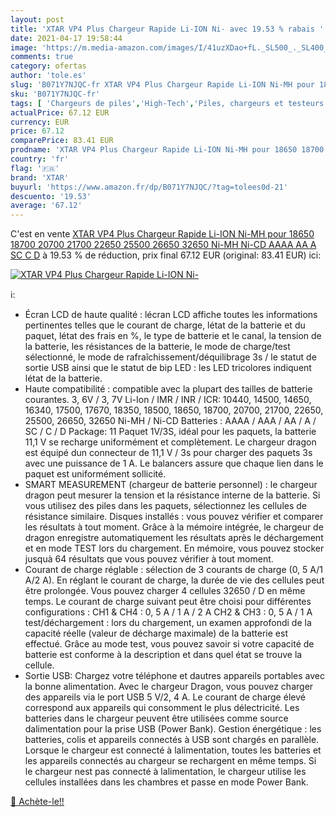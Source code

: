 ```yaml
---
layout: post
title: 'XTAR VP4 Plus Chargeur Rapide Li-ION Ni- avec 19.53 % rabais '
date: 2021-04-17 19:58:44
image: 'https://m.media-amazon.com/images/I/41uzXDao+fL._SL500_._SL400_.jpg'
comments: true
category: ofertas
author: 'tole.es'
slug: 'B071Y7NJQC-fr XTAR VP4 Plus Chargeur Rapide Li-ION Ni-MH pour 18650...'
sku: 'B071Y7NJQC-fr'
tags: [ 'Chargeurs de piles','High-Tech','Piles, chargeurs et testeurs','xtar', ]
actualPrice: 67.12 EUR
currency: EUR
price: 67.12
comparePrice: 83.41 EUR
prodname: 'XTAR VP4 Plus Chargeur Rapide Li-ION Ni-MH pour 18650 18700 20700 21700 22650 25500 26650 32650 Ni-MH Ni-CD AAAA AA A SC C D'
country: 'fr'
flag: '🇫🇷'
brand: 'XTAR'
buyurl: 'https://www.amazon.fr/dp/B071Y7NJQC/?tag=tolees0d-21'
descuento: '19.53'
average: '67.12'
---
```


C'est en vente [XTAR VP4 Plus Chargeur Rapide Li-ION Ni-MH pour 18650 18700 20700 21700 22650 25500 26650 32650 Ni-MH Ni-CD AAAA AA A SC C D](https://www.amazon.fr/dp/B071Y7NJQC/?tag=tolees0d-21)  à  19.53 % de réduction, prix final  67.12 EUR (original: 83.41 EUR) ici:

[![XTAR VP4 Plus Chargeur Rapide Li-ION Ni-](https://m.media-amazon.com/images/I/41uzXDao+fL._SL500_._SL400_.jpg)](https://www.amazon.fr/dp/B071Y7NJQC/?tag=tolees0d-21)

ℹ️:

- Écran LCD de haute qualité : lécran LCD affiche toutes les informations pertinentes telles que le courant de charge, létat de la batterie et du paquet, létat des frais en %, le type de batterie et le canal, la tension de la batterie, les résistances de la batterie, le mode de charge/test sélectionné, le mode de rafraîchissement/déquilibrage 3s / le statut de sortie USB ainsi que le statut de bip LED : les LED tricolores indiquent létat de la batterie.
- Haute compatibilité : compatible avec la plupart des tailles de batterie courantes. 3, 6V / 3, 7V Li-Ion / IMR / INR / ICR: 10440, 14500, 14650, 16340, 17500, 17670, 18350, 18500, 18650, 18700, 20700, 21700, 22650, 25500, 26650, 32650 Ni-MH / Ni-CD Batteries : AAAA / AAA / AA / A / SC / C / D Package: 11 Paquet 1V/3S, idéal pour les paquets, la batterie 11,1 V se recharge uniformément et complètement. Le chargeur dragon est équipé dun connecteur de 11,1 V / 3s pour charger des paquets 3s avec une puissance de 1 A. Le balancers assure que chaque lien dans le paquet est uniformément sollicité.
- SMART MEASUREMENT (chargeur de batterie personnel) : le chargeur dragon peut mesurer la tension et la résistance interne de la batterie. Si vous utilisez des piles dans les paquets, sélectionnez les cellules de résistance similaire. Disques installés : vous pouvez vérifier et comparer les résultats à tout moment. Grâce à la mémoire intégrée, le chargeur de dragon enregistre automatiquement les résultats après le déchargement et en mode TEST lors du chargement. En mémoire, vous pouvez stocker jusquà 64 résultats que vous pouvez vérifier à tout moment.
- Courant de charge réglable : sélection de 3 courants de charge (0, 5 A/1 A/2 A). En réglant le courant de charge, la durée de vie des cellules peut être prolongée. Vous pouvez charger 4 cellules 32650 / D en même temps. Le courant de charge suivant peut être choisi pour différentes configurations : CH1 & CH4 : 0, 5 A / 1 A / 2 A CH2 & CH3 : 0, 5 A / 1 A test/déchargement : lors du chargement, un examen approfondi de la capacité réelle (valeur de décharge maximale) de la batterie est effectué. Grâce au mode test, vous pouvez savoir si votre capacité de batterie est conforme à la description et dans quel état se trouve la cellule.
- Sortie USB: Chargez votre téléphone et dautres appareils portables avec la bonne alimentation. Avec le chargeur Dragon, vous pouvez charger des appareils via le port USB 5 V/2, 4 A. Le courant de charge élevé correspond aux appareils qui consomment le plus délectricité. Les batteries dans le chargeur peuvent être utilisées comme source dalimentation pour la prise USB (Power Bank). Gestion énergétique : les batteries, colis et appareils connectés à USB sont chargés en parallèle. Lorsque le chargeur est connecté à lalimentation, toutes les batteries et les appareils connectés au chargeur se rechargent en même temps. Si le chargeur nest pas connecté à lalimentation, le chargeur utilise les cellules installées dans les chambres et passe en mode Power Bank.

[🛒 Achète-le!!](https://www.amazon.fr/dp/B071Y7NJQC/?tag=tolees0d-21)
